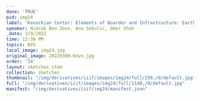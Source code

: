 ```yaml
---
done: 'TRUE'
pid: img24
label: 'Kevorkian Center: Elements of Boarder and Infrastructure: Earth II'
speaker: Nimrob Ben Zeev, Ana Sekulic, Omer Shah
_date: 3/9/2022
time: 12:30 PM
topics: NYU
local_image: img24.jpg
original_image: 20220309-Kevo.jpg
order: '24'
layout: sketches_item
collection: sketches
thumbnail: "/img/derivatives/iiif/images/img24/full/250,/0/default.jpg"
full: "/img/derivatives/iiif/images/img24/full/1140,/0/default.jpg"
manifest: "/img/derivatives/iiif/img24/manifest.json"
---
```

